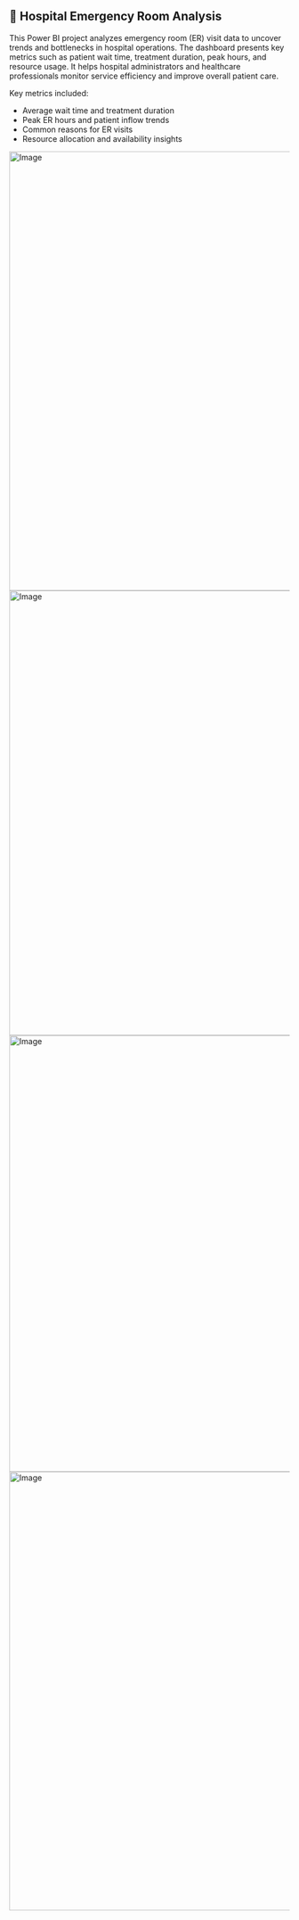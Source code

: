 ## 🏥 Hospital Emergency Room Analysis

This Power BI project analyzes emergency room (ER) visit data to uncover trends and bottlenecks in hospital operations. The dashboard presents key metrics such as patient wait time, treatment duration, peak hours, and resource usage. It helps hospital administrators and healthcare professionals monitor service efficiency and improve overall patient care.

Key metrics included:
- Average wait time and treatment duration
- Peak ER hours and patient inflow trends
- Common reasons for ER visits
- Resource allocation and availability insights






<img width="1222" height="788" alt="Image" src="https://github.com/user-attachments/assets/0b942e34-133e-4fbb-9875-366dcc62c22e" />

<img width="1219" height="798" alt="Image" src="https://github.com/user-attachments/assets/7d938607-f65a-4a5c-aa72-79a0762fd3e9" />

<img width="1212" height="783" alt="Image" src="https://github.com/user-attachments/assets/c257228c-5dbb-400d-8ec5-b02caea9a733" />

<img width="1210" height="787" alt="Image" src="https://github.com/user-attachments/assets/9c7e6d34-30fd-4e11-adf0-1849b5fe6fa6" />
